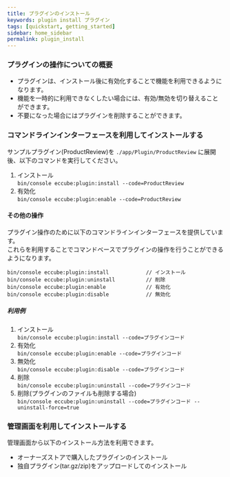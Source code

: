 ```yaml
---
title: プラグインのインストール
keywords: plugin install プラグイン
tags: [quickstart, getting_started]
sidebar: home_sidebar
permalink: plugin_install
---
```


### プラグインの操作についての概要

- プラグインは、インストール後に有効化することで機能を利用できるようになります。  
- 機能を一時的に利用できなくしたい場合には、有効/無効を切り替えることができます。
- 不要になった場合にはプラグインを削除することができます。


### コマンドラインインターフェースを利用してインストールする

サンプルプラグイン(ProductReview)を `./app/Plugin/ProductReview` に展開後、以下のコマンドを実行してください。

1. インストール  
`bin/console eccube:plugin:install --code=ProductReview`
1. 有効化  
`bin/console eccube:plugin:enable --code=ProductReview`

#### その他の操作

プラグイン操作のために以下のコマンドラインインターフェースを提供しています。  
これらを利用することでコマンドベースでプラグインの操作を行うことができるようになります。

```
bin/console eccube:plugin:install            // インストール
bin/console eccube:plugin:uninstall          // 削除
bin/console eccube:plugin:enable             // 有効化
bin/console eccube:plugin:disable            // 無効化
```

##### 利用例

1. インストール  
`bin/console eccube:plugin:install --code=プラグインコード`
1. 有効化  
`bin/console eccube:plugin:enable --code=プラグインコード`
1. 無効化  
`bin/console eccube:plugin:disable --code=プラグインコード`
1. 削除  
`bin/console eccube:plugin:uninstall --code=プラグインコード`
1. 削除(プラグインのファイルも削除する場合)  
`bin/console eccube:plugin:uninstall --code=プラグインコード --uninstall-force=true`


### 管理画面を利用してインストールする

管理画面から以下のインストール方法を利用できます。

- オーナーズストアで購入したプラグインのインストール
- 独自プラグイン(tar.gz/zip)をアップロードしてのインストール

